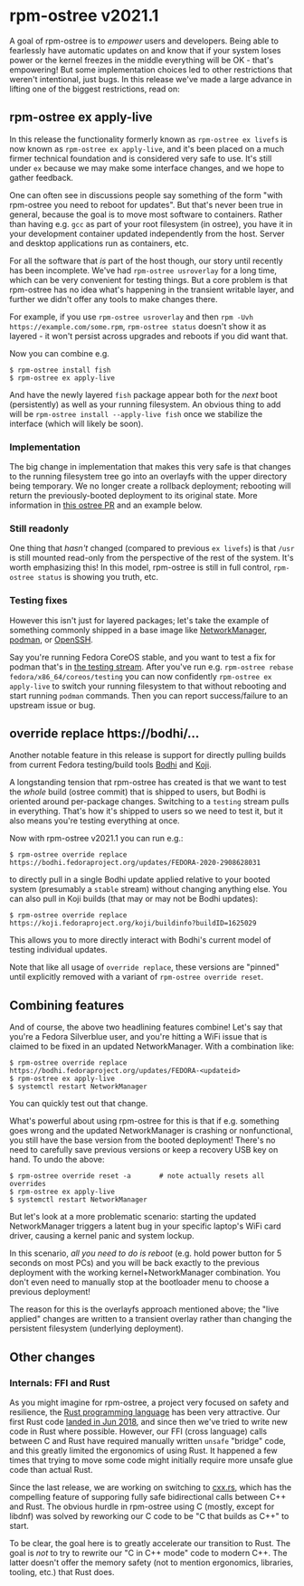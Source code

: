 # rpm-ostree v2021.1

A goal of rpm-ostree is to *empower* users and developers.  Being able to fearlessly have automatic updates on and know that if your system loses power or the kernel freezes in the middle everything will be OK - that's empowering!  But some implementation choices led to other restrictions that weren't intentional, just bugs.  In this release we've made a large advance in lifting one of the biggest restrictions, read on:

## rpm-ostree ex apply-live

In this release the functionality formerly known as `rpm-ostree ex livefs` is now known as `rpm-ostree ex apply-live`, and it's been placed on a much firmer technical foundation and is considered very safe to use.  It's still under `ex` because we may make some interface changes, and we hope to gather feedback.

One can often see in discussions people say something of the form "with rpm-ostree you need to reboot for updates".  But that's never been true in general, because the goal is to move most software to containers.  Rather than having e.g. `gcc` as part of your root filesystem (in ostree), you have it in your development container updated independently from the host.  Server and desktop applications run as containers, etc.

For all the software that *is* part of the host though, our story until recently has been incomplete.  We've had `rpm-ostree usroverlay` for a long time, which can be very convenient for testing things.  But a core problem is that rpm-ostree has no idea what's happening in the transient writable layer, and further we didn't offer any tools to make changes there.

For example, if you use `rpm-ostree usroverlay` and then `rpm -Uvh https://example.com/some.rpm`, `rpm-ostree status` doesn't show it as layered - it won't persist across upgrades and reboots if you did want that.

Now you can combine e.g.

```
$ rpm-ostree install fish
$ rpm-ostree ex apply-live
```

And have the newly layered `fish` package appear both for the *next* boot (persistently) as well as your running filesystem.  An obvious thing to add will be `rpm-ostree install --apply-live fish` once we stabilize the interface (which will likely be soon).

### Implementation

The big change in implementation that makes this very safe is that changes to the running filesystem tree go into an overlayfs with the upper directory being temporary.  We no longer create a rollback deployment; rebooting will return the previously-booted deployment to its original state.  More information in [this ostree PR](https://github.com/ostreedev/ostree/pull/2103) and an example below.

### Still readonly

One thing that *hasn't* changed (compared to previous `ex livefs`) is that `/usr` is still mounted read-only from the perspective of the rest of the system.  It's worth emphasizing this!  In this model, rpm-ostree is still in full control, `rpm-ostree status` is showing you truth, etc.

### Testing fixes

However this isn't just for layered packages; let's take the example of something commonly shipped in a base image like [NetworkManager](https://gitlab.freedesktop.org/NetworkManager/NetworkManager), [podman](https://podman.io/), or [OpenSSH](https://www.openssh.com/).

Say you're running Fedora CoreOS stable, and you want to test a fix for podman that's in [the testing stream](https://docs.fedoraproject.org/en-US/fedora-coreos/update-streams/).  After you've run e.g. `rpm-ostree rebase fedora/x86_64/coreos/testing` you can now confidently `rpm-ostree ex apply-live` to switch your running filesystem to that without rebooting and start running `podman` commands.  Then you can report success/failure to an upstream issue or bug.

## override replace https://bodhi/...

Another notable feature in this release is support for directly pulling builds from current Fedora testing/build tools [Bodhi](https://bodhi.fedoraproject.org/) and [Koji](https://koji.fedoraproject.org/koji/).

A longstanding tension that rpm-ostree has created is that we want to test the *whole* build (ostree commit) that is shipped to users, but Bodhi is oriented around per-package changes.  Switching to a `testing` stream pulls in everything.  That's how it's shipped to users so we need to test it, but it also means you're testing everything at once.

Now with rpm-ostree v2021.1 you can run e.g.:

```
$ rpm-ostree override replace https://bodhi.fedoraproject.org/updates/FEDORA-2020-2908628031
```

to directly pull in a single Bodhi update applied relative to your booted system (presumably a `stable` stream) without changing anything else.   You can also pull in Koji builds (that may or may not be Bodhi updates):

```
$ rpm-ostree override replace https://koji.fedoraproject.org/koji/buildinfo?buildID=1625029
```

This allows you to more directly interact with Bodhi's current model of testing individual updates.

Note that like all usage of `override replace`, these versions are "pinned" until explicitly removed with a variant of `rpm-ostree override reset`.

## Combining features

And of course, the above two headlining features combine!  Let's say that you're a Fedora Silverblue user, and you're hitting a WiFi issue that is claimed to be fixed in an updated NetworkManager.   With a combination like:

```
$ rpm-ostree override replace https://bodhi.fedoraproject.org/updates/FEDORA-<updateid>
$ rpm-ostree ex apply-live
$ systemctl restart NetworkManager
```

You can quickly test out that change.

What's powerful about using rpm-ostree for this is that if e.g. something goes wrong and the updated NetworkManager is crashing or nonfunctional, you still have the base version from the booted deployment!  There's no need to carefully save previous versions or keep a recovery USB key on hand.  To undo the above:

```
$ rpm-ostree override reset -a       # note actually resets all overrides
$ rpm-ostree ex apply-live
$ systemctl restart NetworkManager
```

But let's look at a more problematic scenario: starting the updated NetworkManager triggers a latent bug in your specific laptop's WiFi card driver, causing a kernel panic and system lockup.

In this scenario, *all you need to do is reboot* (e.g. hold power button for 5 seconds on most PCs) and you will be back exactly to the previous deployment with the working kernel+NetworkManager combination.  You don't even need to manually stop at the bootloader menu to choose a previous deployment!

The reason for this is the overlayfs approach mentioned above; the "live applied" changes are written to a transient overlay rather than changing the persistent filesystem (underlying deployment).

## Other changes

### Internals: FFI and Rust

As you might imagine for rpm-ostree, a project very focused on safety and resilience, the [Rust programming language](https://www.rust-lang.org/) has been very attractive.  Our first Rust code [landed in Jun 2018](479406e6a587809cd38550745c6f74d680d7c809), and since then we've tried to write new code in Rust where possible.  However, our FFI (cross language) calls between C and Rust have required manually written `unsafe` "bridge" code, and this greatly limited the ergonomics of using Rust.  It happened a few times that trying to move some code might initially require more unsafe glue code than actual Rust.

Since the last release, we are working on switching to [cxx.rs](https://cxx.rs/), which has the compelling feature of supporing fully safe bidirectional calls between C++ and Rust.  The obvious hurdle in rpm-ostree using C (mostly, except for libdnf) was solved by reworking our C code to be "C that builds as C++" to start.

To be clear, the goal here is to greatly accelerate our transition to Rust.  The goal is *not* to try to rewrite our "C in C++ mode" code to modern C++.  The latter doesn't offer the memory safety (not to mention ergonomics, libraries, tooling, etc.) that Rust does.
